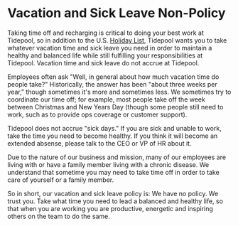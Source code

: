 # Vacation and Sick Leave Non-Policy

Taking time off and recharging is critical to doing your best work at Tidepool, so in addition to the U.S. [Holiday List](https://github.com/tidepool-org/handbook/blob/master/Benefits%20and%20Perks/Holiday%20List.md), Tidepool wants you to take whatever vacation time and sick leave you need in order to maintain a healthy and balanced life while still fulfilling your responsibilities at Tidepool. Vacation time and sick leave do not accrue at Tidepool.

Employees often ask "Well, in general about how much vacation time do people take?" Historically, the answer has been "about three weeks per year," though sometimes it's more and sometimes less. We sometimes try to coordinate our time off; for example, most people take off the week between Christmas and New Years Day (though some people still need to work, such as to provide ops coverage or customer support).

Tidepool does not accrue "sick days." If you are sick and unable to work, take the time you need to become healthy. If you think it will become an extended absense, please talk to the CEO or VP of HR about it.

Due to the nature of our business and mission, many of our employees are living with or have a family member living with a chronic disease. We understand that sometime you may need to take time off in order to take care of yourself or a family member.

So in short, our vacation and sick leave policy is: We have no policy. We trust you. Take what time you need to lead a balanced and healthy life, so that when you are working you are productive, energetic and inspiring others on the team to do the same.
